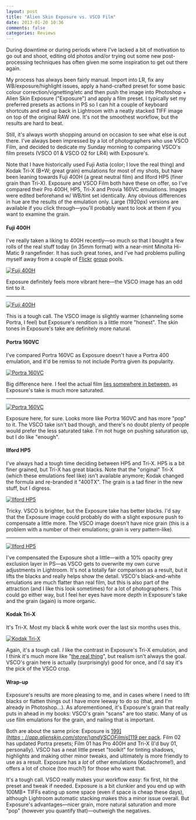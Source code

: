 ```yaml
---
layout: post
title: "Alien Skin Exposure vs. VSCO Film"
date: 2013-01-20 10:36
comments: false
categories: Reviews
---
```


During downtime or during periods where I've lacked a bit of motivation to go out and shoot, editing old photos and/or trying out some new post-processing techniques has often given me some inspiration to get out there again.

My process has always been fairly manual. Import into LR, fix any WB/exposure/highlight issues, apply a hand-crafted preset for some basic colour correction/vignetting/etc and then push the image into Photoshop + Alien Skin Exposure ("Exposure") and apply a film preset. I typically set my preferred presets as actions in PS so I can hit a couple of keyboard shortcuts and end up back in Lightroom with a neatly stacked TIFF image on top of the original RAW one. It's not the smoothest workflow, but the results are hard to beat.

Still, it's always worth shopping around on occasion to see what else is out there. I've always been impressed by a lot of photographers who use VSCO Film, and decided to dedicate my Sunday morning to comparing VSCO's film presets (VSCO 01 & VSCO 02 for LR4) with Exposure's. 

Note that I have historically used Fuji Astia (color; I love the real thing) and Kodak Tri-X (B+W; great grain) emulations for most of my shots, but have been leaning towards Fuji 400H (a great neutral film) and Ilford HP5 (finer grain than Tri-X). Exposure and VSCO Film both have these on offer, so I've compared their Pro 400H, HP5, Tri-X and Provia 160VC emulations. Images were edited beforehand w/ WB/tint set identically. Any obvious differences in hue are the results of the emulation only. Large (1920px) versions are available if you click through—you'll probably want to look at them if you want to examine the grain.

#### Fuji 400H

I've really taken a liking to 400H recently—so much so that I bought a few rolls of the real stuff today (in 35mm format) with a near-mint Minolta Hi-Matic 9 rangefinder. It has such great tones, and I've had problems pulling myself away from a couple of [Flickr](http://www.flickr.com/groups/1084764@N20/pool/) [group](http://www.flickr.com/search/groups/?w=481987%40N24&m=pool&q=400H) pools.

[![Fuji 400H](http://static.eatsleeprepeat.net/2013/ase_vs_vsco/ase_vsco_fuji_400h_thumb.jpg)](http://static.eatsleeprepeat.net/2013/ase_vs_vsco/ase_vsco_fuji_400h.jpg)

Exposure definitely feels more vibrant here—the VSCO image has an odd tint to it.

---

[![Fuji 400H](http://static.eatsleeprepeat.net/2013/ase_vs_vsco/ase_vsco_fuji_400h_2_thumb.jpg)](http://static.eatsleeprepeat.net/2013/ase_vs_vsco/ase_vsco_fuji_400h_2.jpg)

This is a tough call. The VSCO image is slightly warmer (channeling some Portra, I feel) but Exposure's rendition is a little more "honest". The skin tones in Exposure's take are definitely more natural.

#### Portra 160VC

I've compared Portra 160VC as Exposure doesn't have a Portra 400 emulation, and it'd be remiss to not include Portra given its popularity.

[![Portra 160VC](http://static.eatsleeprepeat.net/2013/ase_vs_vsco/ase_vsco_portra_160vc_thumb.jpg)](http://static.eatsleeprepeat.net/2013/ase_vs_vsco/ase_vsco_portra_160vc.jpg)

Big difference here. I feel the actual film [lies somewhere in between](http://www.flickr.com/groups/kodak_portra_160vc/pool/), as Exposure's take is much more saturated.

---

[![Portra 160VC](http://static.eatsleeprepeat.net/2013/ase_vs_vsco/ase_vsco_portra_160vc_2_thumb.jpg)](http://static.eatsleeprepeat.net/2013/ase_vs_vsco/ase_vsco_portra_160vc_2.jpg)

Exposure here, for sure. Looks more like Portra 160VC and has more "pop" to it.  The VSCO take isn't bad though, and there's no doubt plenty of people would prefer the less saturated take. I'm not huge on pushing saturation up, but I do like "enough".

#### Ilford HP5

I've always had a tough time deciding between HP5 and Tri-X. HP5 is a bit finer grained, but Tri-X has great blacks. Note that the "original" Tri-X (which these emulations feel like) isn't available anymore; Kodak changed the formula and re-branded it "400TX". The grain is a tad finer in the new stuff, but I digress.

[![Ilford HP5](http://static.eatsleeprepeat.net/2013/ase_vs_vsco/ase_vsco_ilford_hp5_thumb.jpg)](http://static.eatsleeprepeat.net/2013/ase_vs_vsco/ase_vsco_ilford_hp5.jpg)

Tricky. VSCO is brighter, but the Exposure take has better blacks. I'd say that the Exposure image could probably do with a slight exposure push to compensate a little more. The VSCO image doesn't have nice grain (this is a problem with a number of their emulations; grain is very pattern-like).

---

[![Ilford HP5](http://static.eatsleeprepeat.net/2013/ase_vs_vsco/ase_vsco_ilford_hp5_2_thumb.jpg)](http://static.eatsleeprepeat.net/2013/ase_vs_vsco/ase_vsco_ilford_hp5_2.jpg)

I've compensated the Exposure shot a little—with a 10% opacity grey exclusion layer in PS—as VSCO gets to overwrite my own curve adjustments in Lightroom. It's not a totally fair comparison as a result, but it lifts the blacks and really helps show the detail. VSCO's black-and-white emulations are much flatter than real film, but this is also part of the attraction (and I like this look sometimes) for a lot of photographers. This could go either way, but I feel her eyes have more depth in Exposure's take and the grain (again) is more organic.

#### Kodak Tri-X

It's Tri-X. Most my black & white work over the last six months uses this.

[![Kodak Tri-X](http://static.eatsleeprepeat.net/2013/ase_vs_vsco/ase_vsco_trix_400_thumb.jpg)](http://static.eatsleeprepeat.net/2013/ase_vs_vsco/ase_vsco_trix_400.jpg)

Again, it's a tough call. *I* like the contrast in Exposure's Tri-X emulation, and I think it's much more like "[the real thing](http://www.flickr.com/groups/tri-x/pool/)", but realism isn't always the goal. VSCO's grain here is actually (surprisingly) good for once, and I'd say it's the pick of the VSCO crop.

#### Wrap-up

Exposure's results are more pleasing to me, and in cases where I need to lift blacks or flatten things out I have more leeway to do so (that, and I'm already in Photoshop...). As aforementioned, it's Exposure's grain that really puts in ahead in my books: VSCO's grain "scans" are too static. Many of us use film emulations for the grain, and nailing that is important.

Both are about the same price: Exposure is [$199](https://app.alienskin.com/store/) and VSCO Film is [$119 per pack](http://visualsupply.co/store). Film 02 has updated Portra presets; Film 01 has Pro 400H and Tri-X (I'd buy 01, personally). VSCO has a neat little preset "toolkit" for tinting shadows, highlights and making other minor tweaks, and ultimately is more friendly to use as a result. Exposure has a *lot* of other emulations (Kodachrome!), and offers a lot of choice (too much?) for those who want that.

It's a tough call. VSCO really makes your workflow easy: fix first, hit the preset and tweak if needed. Exposure is a bit clunkier and you end up with 100MB+ TIFFs eating up some space (even if space is cheap these days), although Lightroom automatic stacking makes this a minor issue overall. But Exposure's advantages—nicer grain, more natural saturation and more "pop" (however you quantify that)—outweigh the negatives.

